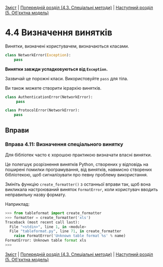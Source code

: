[Зміст](../Contents.md) \| [Попередній розділ (4.3. Спеціальні методи)](03_Special_methods.md) \| [Наступний розділ (5. Об'єктна модель)](../05_Object_model/00_Overview.md)

# 4.4 Визначення винятків

Винятки, визначені користувачем, визначаються класами.

```python
class NetworkError(Exception):
    pass
```

**Винятки завжди успадковуються від `Exception`.**

Зазвичай це порожні класи. Використовуйте `pass` для тіла.

Ви також можете створити ієрархію винятків.

```python
class AuthenticationError(NetworkError):
     pass

class ProtocolError(NetworkError):
    pass
```

## Вправи

### Вправа 4.11: Визначення спеціального винятку

Для бібліотек часто є хорошою практикою визначати власні винятки.

Це полегшує розрізнення винятків Python, створених у відповідь на поширені помилки програмування, від винятків, навмисно створених бібліотекою, щоб сигналізувати про певну проблему використання.

Змініть функцію `create_formatter()` з останньої вправи так, щоб вона викликала настроюваний виняток `FormatError`, коли користувач вводить неправильну назву формату.

Наприклад:

```python
>>> from tableformat import create_formatter
>>> formatter = create_formatter('xls')
Traceback (most recent call last):
  File "<stdin>", line 1, in <module>
  File "tableformat.py", line 71, in create_formatter
    raise FormatError('Unknown table format %s' % name)
FormatError: Unknown table format xls
>>>
```

[Зміст](../Contents.md) \| [Попередній розділ (4.3. Спеціальні методи)](03_Special_methods.md) \| [Наступний розділ (5. Об'єктна модель)](../05_Object_model/00_Overview.md)